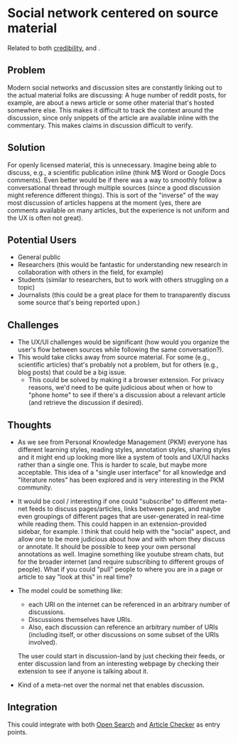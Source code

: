 # Social network centered on source material

Related to both [credibility](credibility.md), and [](accelerate-innovation.md).

## Problem

Modern social networks and discussion sites are constantly linking out to the
actual material folks are discussing:  A huge number of reddit posts, for
example, are about a news article or some other material that's hosted
somewhere else.  This makes it difficult to track the context around the
discussion, since only snippets of the article are available inline with the
commentary.  This makes claims in discussion difficult to verify.

## Solution

For openly licensed material, this is unnecessary.  Imagine being able to
discuss, e.g., a scientific publication inline (think M$ Word or Google Docs
comments).  Even better would be if there was a way to smoothly follow a
conversational thread through multiple sources (since a good discussion might
reference different things).  This is sort of the "inverse" of the way most
discussion of articles happens at the moment (yes, there are comments available
on many articles, but the experience is not uniform and the UX is often not
great).

## Potential Users
- General public
- Researchers (this would be fantastic for understanding new research in
  collaboration with others in the field, for example)
- Students (similar to researchers, but to work with others struggling on a
  topic)
- Journalists (this could be a great place for them to transparently discuss
  some source that's being reported upon.)

## Challenges
- The UX/UI challenges would be significant (how would you organize the user's
  flow between sources while following the same conversation?).
- This would take clicks away from source material.  For some (e.g., scientific
  articles) that's probably not a problem, but for others (e.g., blog posts)
  that could be a big issue.
  - This could be solved by making it a browser extension.  For privacy
    reasons, we'd need to be quite judicious about when or how to "phone home"
    to see if there's a discussion about a relevant article (and retrieve the
    discussion if desired).
    
## Thoughts
- As we see from Personal Knowledge Management (PKM) everyone has different
  learning styles, reading styles, annotation styles, sharing styles and
  it might end up looking more like a system of tools and UX/UI hacks rather
  than a single one. This is harder to scale, but maybe more acceptable. This
  idea of a "single user interface" for all knowledge and "literature notes"
  has been explored and is very interesting in the PKM community.
- It would be cool / interesting if one could "subscribe" to different meta-net
  feeds to discuss pages/articles, links between pages, and maybe even
  groupings of different pages that are user-generated in real-time while
  reading them.  This could happen in an extension-provided sidebar, for
  example.  I think that could help with the "social" aspect, and allow one to
  be more judicious about how and with whom they discuss or annotate.  It
  should be possible to keep your own personal annotations as well.  Imagine
  something like youtube stream chats, but for the broader internet (and
  require subscribing to different groups of people).  What if you could "pull"
  people to where you are in a page or article to say "look at this" in real
  time?
- The model could be something like:
  - each URI on the internet can be referenced in an arbitrary number of
    discussions.
  - Discussions themselves have URIs.
  - Also, each discussion can reference an arbitrary number of URIs (including
    itself, or other discussions on some subset of the URIs involved).

  The user could start in discussion-land by just checking their feeds, or
  enter discussion land from an interesting webpage by checking their extension
  to see if anyone is talking about it.
- Kind of a meta-net over the normal net that enables discussion.
  
## Integration

This could integrate with both [Open Search](open-search.md) and
[Article Checker](article-checker.md) as entry points.

